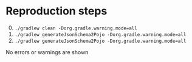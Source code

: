 # Reproduction steps

0. `./gradlew clean -Dorg.gradle.warning.mode=all`
0. `./gradlew generateJsonSchema2Pojo -Dorg.gradle.warning.mode=all`
0. `./gradlew generateJsonSchema2Pojo -Dorg.gradle.warning.mode=all`

No errors or warnings are shown
